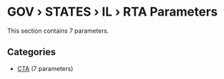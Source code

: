 # GOV › STATES › IL › RTA Parameters

This section contains 7 parameters.

## Categories

- [CTA](cta/index.md) (7 parameters)
